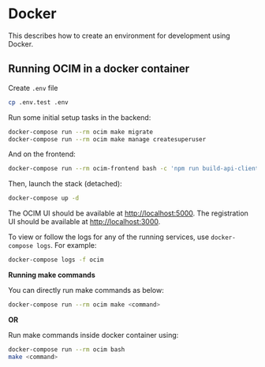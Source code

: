 # Docker

This describes how to create an environment for development using Docker.

## Running OCIM in a docker container

Create `.env` file

```sh
cp .env.test .env
```

Run some initial setup tasks in the backend:

```sh
docker-compose run --rm ocim make migrate
docker-compose run --rm ocim make manage createsuperuser
```

And on the frontend:

```sh
docker-compose run --rm ocim-frontend bash -c 'npm run build-api-client && npm install'
```

Then, launch the stack (detached):

```sh
docker-compose up -d
```

The OCIM UI should be available at <http://localhost:5000>.
The registration UI should be available at <http://localhost:3000>.

To view or follow the logs for any of the running services, use `docker-compose logs`.
For example:

```sh
docker-compose logs -f ocim
```

**Running make commands**

You can directly run make commands as below:

```sh
docker-compose run --rm ocim make <command>
```

**OR**

Run make commands inside docker container using:

```sh
docker-compose run --rm ocim bash
make <command>
```
